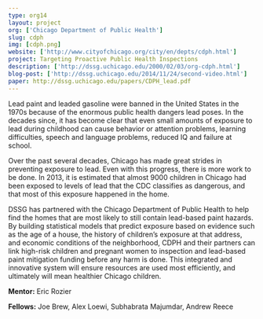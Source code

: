 ```yaml
---
type: org14
layout: project
org: ['Chicago Department of Public Health']
slug: cdph
img: [cdph.png]
website: ['http://www.cityofchicago.org/city/en/depts/cdph.html']
project: Targeting Proactive Public Health Inspections
description: ['http://dssg.uchicago.edu/2000/02/03/org-cdph.html']
blog-post: ['http://dssg.uchicago.edu/2014/11/24/second-video.html']
paper: http://dssg.uchicago.edu/papers/CDPH_lead.pdf
---
```


<p>Lead paint and leaded gasoline were banned in the United States in the 1970s because of the enormous public health dangers lead poses. In the decades since, it has become clear that even small amounts of exposure to lead during childhood can cause behavior or attention problems, learning difficulties, speech and language problems, reduced IQ and failure at school. 

<p>Over the past several decades, Chicago has made great strides in preventing exposure to lead. Even with this progress, there is more work to be done.  In 2013, it is estimated that almost 9000 children in Chicago had been exposed to levels of lead that the CDC classifies as dangerous, and that most of this exposure happened in the home. 

<p>DSSG has partnered with the Chicago Department of Public Health to help find the homes that are most likely to still contain lead-based paint hazards. By building statistical models that predict exposure based on evidence such as the age of a house,  the history of children’s exposure at that address, and economic conditions of the neighborhood, CDPH and their partners can link high-risk children and pregnant women to inspection and lead-based paint mitigation funding before any harm is done. This integrated and innovative system will ensure resources are used most efficiently, and ultimately will mean healthier Chicago children.

<p><b>Mentor:</b> Eric Rozier

<p><b>Fellows:</b> Joe Brew, Alex Loewi, Subhabrata Majumdar, Andrew Reece